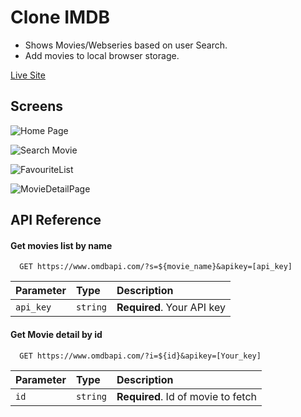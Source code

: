 # Clone IMDB
- Shows Movies/Webseries based on user Search. 
- Add movies to local browser storage.

[Live Site](https://cloneimdb-by-prakash-1652ac.netlify.app/)

## Screens
![Home Page](https://res.cloudinary.com/dvwxolc6q/image/upload/v1717336826/HomePage-min_zjyvig.png)

![Search Movie](https://res.cloudinary.com/dvwxolc6q/image/upload/v1717336831/SearchMovie-min_g4dyjz.png)

![FavouriteList](https://res.cloudinary.com/dvwxolc6q/image/upload/v1717336848/FavouriteList-min_zrw4q1.png)

![MovieDetailPage](https://res.cloudinary.com/dvwxolc6q/image/upload/v1717336845/DetailPage-min_dpkfsb.png)

## API Reference

#### Get movies list by name

```http
  GET https://www.omdbapi.com/?s=${movie_name}&apikey=[api_key]
```

| Parameter | Type     | Description                |
| :-------- | :------- | :------------------------- |
| `api_key` | `string` | **Required**. Your API key |

#### Get Movie detail by id

```http
  GET https://www.omdbapi.com/?i=${id}&apikey=[Your_key]
```

| Parameter | Type     | Description                       |
| :-------- | :------- | :-------------------------------- |
| `id`      | `string` | **Required**. Id of movie to fetch |







